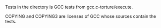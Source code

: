 Tests in the directory is GCC tests from gcc.c-torture/execute.

COPYING and COPYING3 are licenses of GCC whose sources contain the
tests.
